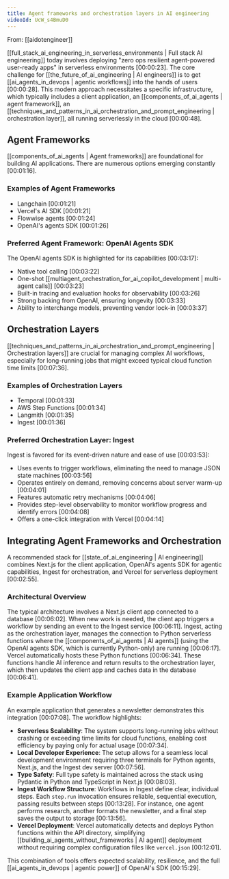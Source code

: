 ```yaml
---
title: Agent frameworks and orchestration layers in AI engineering
videoId: UcW_s4BmuD0
---
```


From: [[aidotengineer]] <br/> 

[[full_stack_ai_engineering_in_serverless_environments | Full stack AI engineering]] today involves deploying "zero ops resilient agent-powered user-ready apps" in serverless environments <a class="yt-timestamp" data-t="00:00:23">[00:00:23]</a>. The core challenge for [[the_future_of_ai_engineering | AI engineers]] is to get [[ai_agents_in_devops | agentic workflows]] into the hands of users <a class="yt-timestamp" data-t="00:00:28">[00:00:28]</a>. This modern approach necessitates a specific infrastructure, which typically includes a client application, an [[components_of_ai_agents | agent framework]], an [[techniques_and_patterns_in_ai_orchestration_and_prompt_engineering | orchestration layer]], all running serverlessly in the cloud <a class="yt-timestamp" data-t="00:00:48">[00:00:48]</a>.

## Agent Frameworks

[[components_of_ai_agents | Agent frameworks]] are foundational for building AI applications. There are numerous options emerging constantly <a class="yt-timestamp" data-t="00:01:16">[00:01:16]</a>.

### Examples of Agent Frameworks
*   Langchain <a class="yt-timestamp" data-t="00:01:21">[00:01:21]</a>
*   Vercel's AI SDK <a class="yt-timestamp" data-t="00:01:21">[00:01:21]</a>
*   Flowwise agents <a class="yt-timestamp" data-t="00:01:24">[00:01:24]</a>
*   OpenAI's agents SDK <a class="yt-timestamp" data-t="00:01:26">[00:01:26]</a>

### Preferred Agent Framework: OpenAI Agents SDK
The OpenAI agents SDK is highlighted for its capabilities <a class="yt-timestamp" data-t="00:03:17">[00:03:17]</a>:
*   Native tool calling <a class="yt-timestamp" data-t="00:03:22">[00:03:22]</a>
*   One-shot [[multiagent_orchestration_for_ai_copilot_development | multi-agent calls]] <a class="yt-timestamp" data-t="00:03:23">[00:03:23]</a>
*   Built-in tracing and evaluation hooks for observability <a class="yt-timestamp" data-t="00:03:26">[00:03:26]</a>
*   Strong backing from OpenAI, ensuring longevity <a class="yt-timestamp" data-t="00:03:33">[00:03:33]</a>
*   Ability to interchange models, preventing vendor lock-in <a class="yt-timestamp" data-t="00:03:37">[00:03:37]</a>

## Orchestration Layers

[[techniques_and_patterns_in_ai_orchestration_and_prompt_engineering | Orchestration layers]] are crucial for managing complex AI workflows, especially for long-running jobs that might exceed typical cloud function time limits <a class="yt-timestamp" data-t="00:07:36">[00:07:36]</a>.

### Examples of Orchestration Layers
*   Temporal <a class="yt-timestamp" data-t="00:01:33">[00:01:33]</a>
*   AWS Step Functions <a class="yt-timestamp" data-t="00:01:34">[00:01:34]</a>
*   Langmith <a class="yt-timestamp" data-t="00:01:35">[00:01:35]</a>
*   Ingest <a class="yt-timestamp" data-t="00:01:36">[00:01:36]</a>

### Preferred Orchestration Layer: Ingest
Ingest is favored for its event-driven nature and ease of use <a class="yt-timestamp" data-t="00:03:53">[00:03:53]</a>:
*   Uses events to trigger workflows, eliminating the need to manage JSON state machines <a class="yt-timestamp" data-t="00:03:56">[00:03:56]</a>
*   Operates entirely on demand, removing concerns about server warm-up <a class="yt-timestamp" data-t="00:04:01">[00:04:01]</a>
*   Features automatic retry mechanisms <a class="yt-timestamp" data-t="00:04:06">[00:04:06]</a>
*   Provides step-level observability to monitor workflow progress and identify errors <a class="yt-timestamp" data-t="00:04:08">[00:04:08]</a>
*   Offers a one-click integration with Vercel <a class="yt-timestamp" data-t="00:04:14">[00:04:14]</a>

## Integrating Agent Frameworks and Orchestration
A recommended stack for [[state_of_ai_engineering | AI engineering]] combines Next.js for the client application, OpenAI's agents SDK for agentic capabilities, Ingest for orchestration, and Vercel for serverless deployment <a class="yt-timestamp" data-t="00:02:55">[00:02:55]</a>.

### Architectural Overview
The typical architecture involves a Next.js client app connected to a database <a class="yt-timestamp" data-t="00:06:02">[00:06:02]</a>. When new work is needed, the client app triggers a workflow by sending an event to the Ingest service <a class="yt-timestamp" data-t="00:06:11">[00:06:11]</a>. Ingest, acting as the orchestration layer, manages the connection to Python serverless functions where the [[components_of_ai_agents | AI agents]] (using the OpenAI agents SDK, which is currently Python-only) are running <a class="yt-timestamp" data-t="00:06:17">[00:06:17]</a>. Vercel automatically hosts these Python functions <a class="yt-timestamp" data-t="00:06:34">[00:06:34]</a>. These functions handle AI inference and return results to the orchestration layer, which then updates the client app and caches data in the database <a class="yt-timestamp" data-t="00:06:41">[00:06:41]</a>.

### Example Application Workflow
An example application that generates a newsletter demonstrates this integration <a class="yt-timestamp" data-t="00:07:08">[00:07:08]</a>. The workflow highlights:
*   **Serverless Scalability**: The system supports long-running jobs without crashing or exceeding time limits for cloud functions, enabling cost efficiency by paying only for actual usage <a class="yt-timestamp" data-t="00:07:34">[00:07:34]</a>.
*   **Local Developer Experience**: The setup allows for a seamless local development environment requiring three terminals for Python agents, Next.js, and the Ingest dev server <a class="yt-timestamp" data-t="00:07:56">[00:07:56]</a>.
*   **Type Safety**: Full type safety is maintained across the stack using Pydantic in Python and TypeScript in Next.js <a class="yt-timestamp" data-t="00:08:03">[00:08:03]</a>.
*   **Ingest Workflow Structure**: Workflows in Ingest define clear, individual steps. Each `step.run` invocation ensures reliable, sequential execution, passing results between steps <a class="yt-timestamp" data-t="00:13:28">[00:13:28]</a>. For instance, one agent performs research, another formats the newsletter, and a final step saves the output to storage <a class="yt-timestamp" data-t="00:13:56">[00:13:56]</a>.
*   **Vercel Deployment**: Vercel automatically detects and deploys Python functions within the API directory, simplifying [[building_ai_agents_without_frameworks | AI agent]] deployment without requiring complex configuration files like `vercel.json` <a class="yt-timestamp" data-t="00:12:01">[00:12:01]</a>.

This combination of tools offers expected scalability, resilience, and the full [[ai_agents_in_devops | agentic power]] of OpenAI's SDK <a class="yt-timestamp" data-t="00:15:29">[00:15:29]</a>.